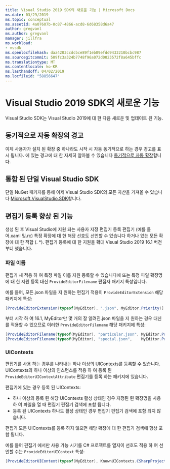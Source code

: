 ```yaml
---
title: Visual Studio 2019 SDK의 새로운 기능 | Microsoft Docs
ms.date: 03/29/2019
ms.topic: conceptual
ms.assetid: 4a07607b-0c87-4866-acd8-6d68358d6a47
author: gregvanl
ms.author: gregvanl
manager: jillfra
ms.workload:
- vssdk
ms.openlocfilehash: daa4203ccdcbce89f1eb09efdd9433210bcbc987
ms.sourcegitcommit: 509fc3a324b7748f96a072d0023572f8a645bffc
ms.translationtype: MT
ms.contentlocale: ko-KR
ms.lasthandoff: 04/02/2019
ms.locfileid: "58856647"
---
```

# <a name="whats-new-in-the-visual-studio-2019-sdk"></a>Visual Studio 2019 SDK의 새로운 기능

Visual Studio SDK는 Visual Studio 2019에 대 한 다음 새로운 및 업데이트 된 기능.

## <a name="synchronously-autoloaded-extensions-warning"></a>동기적으로 자동 확장의 경고

이제 사용자가 설치 된 확장 중 하나라도 시작 시 자동 동기적으로 하는 경우 경고를 표시 됩니다. 에 있는 경고에 대 한 자세히 알아볼 수 있습니다 [동기적으로 자동 확장](synchronously-autoloaded-extensions.md)합니다.

## <a name="single-unified-visual-studio-sdk"></a>통합 된 단일 Visual Studio SDK

단일 NuGet 패키지를 통해 이제 Visual Studio SDK의 모든 자산을 가져올 수 있습니다 [Microsoft.VisualStudio.SDK](https://www.nuget.org/packages/microsoft.visualstudio.sdk)합니다.

## <a name="editor-registration-enhancements"></a>편집기 등록 향상 된 기능

생성 된 후 Visual Studio에 지원 되는 사용자 지정 편집기 등록 편집기 (예를 들어.xaml 및.rc) 특정 확장에 대 한 해당 선호도 선언할 수 있습니다 하거나 있는 모든 확장에 대 한 적합 (. *). 편집기 등록에 대 한 지원을 확대 Visual Studio 2019 16.1 버전부터 했습니다.

### <a name="filenames"></a>파일 이름

편집기 새 적용 하 여 특정 파일 이름 지원 등록할 수 있습니다에 또는 특정 파일 확장명에 대 한 지원 등록 대신 `ProvideEditorFilename` 편집자 패키지 특성입니다.

예를 들어, 모든.json 파일을 지 원하는 편집기 적용이 `ProvideEditorExtension` 해당 패키지에 특성:

```cs
[ProvideEditorExtension(typeof(MyEditor), ".json", MyEditor.Priority)]
```

부터 시작 하 여 16.1, MyEditor만 몇 개의 잘 알려진.json 파일을 지 원하는 경우 대신를 적용할 수 있으므로 이러한 `ProvideEditorFilename` 해당 패키지에 특성:

```cs
[ProvideEditorFilename(typeof(MyEditor), "particular.json", MyEditor.Priority)]
[ProvideEditorFilename(typeof(MyEditor), "special.json",    MyEditor.Priority)]
```

### <a name="uicontexts"></a>UIContexts

편집기를 사용 하는 경우를 나타내는 하나 이상의 UIContexts를 등록할 수 있습니다. UIContexts의 하나 이상의 인스턴스를 적용 하 여 등록 된 `ProvideEditorUIContextAttribute` 편집기를 등록 하는 패키지에 있습니다.

편집기에 있는 경우 등록 된 UIContexts:

- 하나 이상의 등록 된 해당 UIContexts 활성 상태인 경우 지정된 된 확장명을 사용 하 여 파일을 열 때 편집기 편집기 검색에 포함 됩니다.
- 등록 된 UIContexts 하나도 활성 상태인 경우 편집기 편집기 검색에 포함 되지 않습니다.

편집기 모든 UIContexts를 등록 하지 않으면 해당 확장에 대 한 편집기 검색에 항상 포함 됩니다.

예를 들어 편집기 에서만 사용 가능 시기를 C# 프로젝트를 열지이 선호도 적용 하 여 선언할 수는 `ProvideEditorUIContext` 특성:

```cs
[ProvideEditorUIContext(typeof(MyEditor), KnownUIContexts.CSharpProjectContext)]
```
